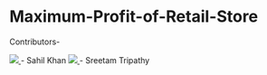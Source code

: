 # Maximum-Profit-of-Retail-Store

Contributors-


<a href="https://github.com/SahilKhan101">
  <img src="https://contrib.rocks/image?repo=SahilKhan101/Maximum-Profit-of-Retail-Store" />
</a>
- Sahil Khan

<a href="https://github.com/confoosed-meow-meow">
  <img src="https://contrib.rocks/image?repo=confoosed-meow-meow/TSSPython_200040141" />
</a>
- Sreetam Tripathy


